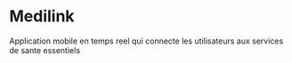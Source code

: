 # Medilink
Application mobile en temps reel qui connecte les utilisateurs aux services de sante essentiels
